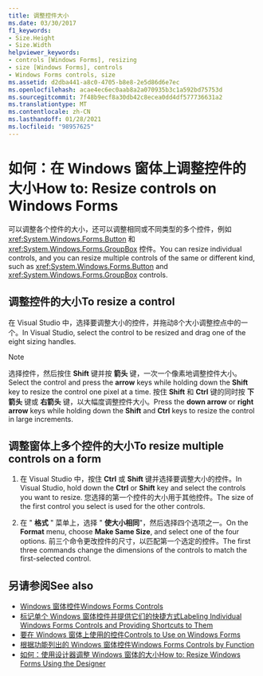 ```yaml
---
title: 调整控件大小
ms.date: 03/30/2017
f1_keywords:
- Size.Height
- Size.Width
helpviewer_keywords:
- controls [Windows Forms], resizing
- size [Windows Forms], controls
- Windows Forms controls, size
ms.assetid: d2dba441-a8c0-4705-b8e8-2e5d86d6e7ec
ms.openlocfilehash: acae4ec6ec0aab8a2a070935b3c1a592bd75753d
ms.sourcegitcommit: 7f48b9ecf8a30db42c8ecea0dd4df577736631a2
ms.translationtype: MT
ms.contentlocale: zh-CN
ms.lasthandoff: 01/28/2021
ms.locfileid: "98957625"
---
```

# <a name="how-to-resize-controls-on-windows-forms"></a><span data-ttu-id="e0ccf-102">如何：在 Windows 窗体上调整控件的大小</span><span class="sxs-lookup"><span data-stu-id="e0ccf-102">How to: Resize controls on Windows Forms</span></span>

<span data-ttu-id="e0ccf-103">可以调整各个控件的大小，还可以调整相同或不同类型的多个控件，例如 <xref:System.Windows.Forms.Button> 和 <xref:System.Windows.Forms.GroupBox> 控件。</span><span class="sxs-lookup"><span data-stu-id="e0ccf-103">You can resize individual controls, and you can resize multiple controls of the same or different kind, such as <xref:System.Windows.Forms.Button> and <xref:System.Windows.Forms.GroupBox> controls.</span></span>

## <a name="to-resize-a-control"></a><span data-ttu-id="e0ccf-104">调整控件的大小</span><span class="sxs-lookup"><span data-stu-id="e0ccf-104">To resize a control</span></span>

<span data-ttu-id="e0ccf-105">在 Visual Studio 中，选择要调整大小的控件，并拖动8个大小调整控点中的一个。</span><span class="sxs-lookup"><span data-stu-id="e0ccf-105">In Visual Studio, select the control to be resized and drag one of the eight sizing handles.</span></span>

> [!NOTE]
> <span data-ttu-id="e0ccf-106">选择控件，然后按住 **Shift** 键并按 **箭头** 键，一次一个像素地调整控件大小。</span><span class="sxs-lookup"><span data-stu-id="e0ccf-106">Select the control and press the **arrow** keys while holding down the **Shift** key to resize the control one pixel at a time.</span></span> <span data-ttu-id="e0ccf-107">按住 **Shift** 和 **Ctrl** 键的同时按 **下箭头** 键或 **右箭头** 键，以大幅度调整控件大小。</span><span class="sxs-lookup"><span data-stu-id="e0ccf-107">Press the **down arrow** or **right arrow** keys while holding down the **Shift** and **Ctrl** keys to resize the control in large increments.</span></span>

## <a name="to-resize-multiple-controls-on-a-form"></a><span data-ttu-id="e0ccf-108">调整窗体上多个控件的大小</span><span class="sxs-lookup"><span data-stu-id="e0ccf-108">To resize multiple controls on a form</span></span>

1. <span data-ttu-id="e0ccf-109">在 Visual Studio 中，按住 **Ctrl** 或 **Shift** 键并选择要调整大小的控件。</span><span class="sxs-lookup"><span data-stu-id="e0ccf-109">In Visual Studio, hold down the **Ctrl** or **Shift** key and select the controls you want to resize.</span></span> <span data-ttu-id="e0ccf-110">您选择的第一个控件的大小用于其他控件。</span><span class="sxs-lookup"><span data-stu-id="e0ccf-110">The size of the first control you select is used for the other controls.</span></span>

2. <span data-ttu-id="e0ccf-111">在 " **格式** " 菜单上，选择 " **使大小相同**"，然后选择四个选项之一。</span><span class="sxs-lookup"><span data-stu-id="e0ccf-111">On the **Format** menu, choose **Make Same Size**, and select one of the four options.</span></span> <span data-ttu-id="e0ccf-112">前三个命令更改控件的尺寸，以匹配第一个选定的控件。</span><span class="sxs-lookup"><span data-stu-id="e0ccf-112">The first three commands change the dimensions of the controls to match the first-selected control.</span></span>

## <a name="see-also"></a><span data-ttu-id="e0ccf-113">另请参阅</span><span class="sxs-lookup"><span data-stu-id="e0ccf-113">See also</span></span>

- [<span data-ttu-id="e0ccf-114">Windows 窗体控件</span><span class="sxs-lookup"><span data-stu-id="e0ccf-114">Windows Forms Controls</span></span>](index.md)
- [<span data-ttu-id="e0ccf-115">标记单个 Windows 窗体控件并提供它们的快捷方式</span><span class="sxs-lookup"><span data-stu-id="e0ccf-115">Labeling Individual Windows Forms Controls and Providing Shortcuts to Them</span></span>](labeling-individual-windows-forms-controls-and-providing-shortcuts-to-them.md)
- [<span data-ttu-id="e0ccf-116">要在 Windows 窗体上使用的控件</span><span class="sxs-lookup"><span data-stu-id="e0ccf-116">Controls to Use on Windows Forms</span></span>](controls-to-use-on-windows-forms.md)
- [<span data-ttu-id="e0ccf-117">根据功能列出的 Windows 窗体控件</span><span class="sxs-lookup"><span data-stu-id="e0ccf-117">Windows Forms Controls by Function</span></span>](windows-forms-controls-by-function.md)
- <span data-ttu-id="e0ccf-118">[如何：使用设计器调整 Windows 窗体的大小](/previous-versions/visualstudio/visual-studio-2010/37k2zkwx(v=vs.100))</span><span class="sxs-lookup"><span data-stu-id="e0ccf-118">[How to: Resize Windows Forms Using the Designer](/previous-versions/visualstudio/visual-studio-2010/37k2zkwx(v=vs.100))</span></span>
